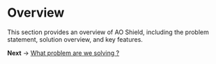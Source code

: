 # Overview

This section provides an overview of AO Shield, including the problem statement, solution overview, and key features.

**Next** -> [What problem are we solving ?](problem-statement.md)

